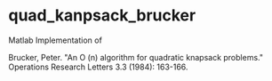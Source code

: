 # quad_kanpsack_brucker
Matlab Implementation of

Brucker, Peter. "An O (n) algorithm for quadratic knapsack problems." Operations Research Letters 3.3 (1984): 163-166.

